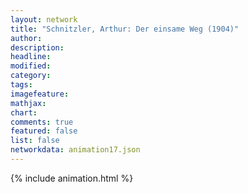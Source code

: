 ```yaml
---
layout: network
title: "Schnitzler, Arthur: Der einsame Weg (1904)"
author:
description:
headline:
modified:
category:
tags:
imagefeature: 
mathjax: 
chart: 
comments: true
featured: false
list: false
networkdata: animation17.json
---
```

{% include animation.html %}
